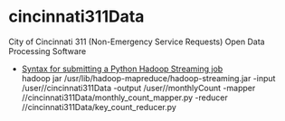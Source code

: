 # cincinnati311Data
City of Cincinnati 311 (Non-Emergency Service Requests) Open Data Processing Software

- [Syntax for submitting a Python Hadoop Streaming job](http://hadoop.apache.org/docs/r1.2.1/streaming.html)  
hadoop jar /usr/lib/hadoop-mapreduce/hadoop-streaming.jar -input /user/<USER>/cincinnati311Data -output /user/<USER>/monthlyCount -mapper /<PATH>/cincinnati311Data/monthly_count_mapper.py -reducer /<PATH>/cincinnati311Data/key_count_reducer.py
